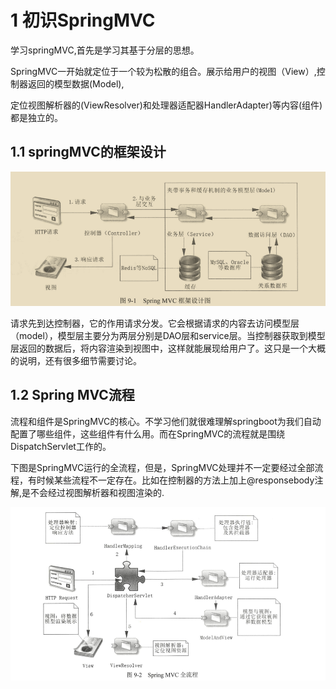 # 1 初识SpringMVC

学习springMVC,首先是学习其基于分层的思想。

SpringMVC一开始就定位于一个较为松散的组合。展示给用户的视图（View）,控制器返回的模型数据(Model),

定位视图解析器的(ViewResolver)和处理器适配器HandlerAdapter)等内容(组件)都是独立的。

## 1.1 springMVC的框架设计

![image-20200224091803197](assets/image-20200224091803197.png)



请求先到达控制器，它的作用请求分发。它会根据请求的内容去访问模型层（model），模型层主要分为两层分别是DAO层和service层。当控制器获取到模型层返回的数据后，将内容渲染到视图中，这样就能展现给用户了。这只是一个大概的说明，还有很多细节需要讨论。

## 1.2 Spring MVC流程

流程和组件是SpringMVC的核心。不学习他们就很难理解springboot为我们自动配置了哪些组件，这些组件有什么用。而在SpringMVC的流程就是围绕DispatchServlet工作的。

下图是SpringMVC运行的全流程，但是，SpringMVC处理并不一定要经过全部流程，有时候某些流程不一定存在。比如在控制器的方法上加上@responsebody注解,是不会经过视图解析器和视图渲染的.

![image-20200224140643590](assets/image-20200224140643590.png)